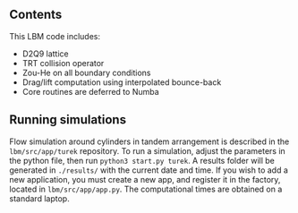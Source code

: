 
## Contents

This LBM code includes:

- D2Q9 lattice
- TRT collision operator
- Zou-He on all boundary conditions
- Drag/lift computation using interpolated bounce-back
- Core routines are deferred to Numba

## Running simulations

Flow simulation around cylinders in tandem arrangement is described in the `lbm/src/app/turek` repository. To run a simulation, adjust the parameters in the python file, then run `python3 start.py turek`. 
A results folder will be generated in `./results/` with the current date and time. If you wish to add a new application, you must create a new app, and register it in the factory, located in `lbm/src/app/app.py`. The computational times are obtained on a standard laptop.


